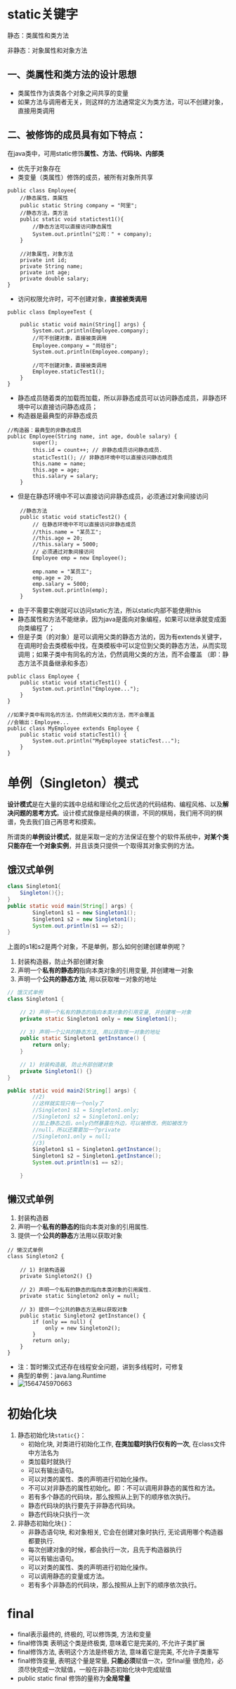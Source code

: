 # static关键字

静态：类属性和类方法

非静态：对象属性和对象方法

## 一、类属性和类方法的设计思想

- 类属性作为该类各个对象之间共享的变量
- 如果方法与调用者无关，则这样的方法通常定义为类方法，可以不创建对象，直接用类调用

## 二、被修饰的成员具有如下特点：

在java类中，可用static修饰**属性、方法、代码块、内部类**

- 优先于对象存在
- 类变量（类属性）修饰的成员，被所有对象所共享

```
public class Employee{
	//静态属性，类属性
	public static String company = "阿里";
	//静态方法，类方法
	public static void statictest1(){
		//静态方法可以直接访问静态属性
		System.out.println("公司：" + company);
	}
	
	//对象属性，对象方法
	private int id;
	private String name;
	private int age;
	private double salary;
}
```

- 访问权限允许时，可不创建对象，**直接被类调用**

```
public class EmployeeTest {

	public static void main(String[] args) {
		System.out.println(Employee.company);
		//可不创建对象，直接被类调用
		Employee.company = "尚硅谷";
		System.out.println(Employee.company);
		
		//可不创建对象，直接被类调用
		Employee.staticTest1();
	}
}
```

* 静态成员随着类的加载而加载，所以非静态成员可以访问静态成员，非静态环境中可以直接访问静态成员；
* 构造器是最典型的非静态成员

```
//构造器：最典型的非静态成员
public Employee(String name, int age, double salary) {
		super();
		this.id = count++; // 非静态成员访问静态成员.
		staticTest1(); // 非静态环境中可以直接访问静态成员
		this.name = name;
		this.age = age;
		this.salary = salary;
	}
```



* 但是在静态环境中不可以直接访问非静态成员，必须通过对象间接访问

```
	//静态方法
	public static void staticTest2() {
		// 在静态环境中不可以直接访问非静态成员
		//this.name = "某员工";
		//this.age = 20;
		//this.salary = 5000;
		// 必须通过对象间接访问
		Employee emp = new Employee(); 
		
		emp.name = "某员工";
		emp.age = 20;
		emp.salary = 5000;
		System.out.println(emp);
	}
```

* 由于不需要实例就可以访问static方法，所以static内部不能使用this
* 静态属性和方法不能继承，因为java是面向对象编程，如果可以继承就变成面向类编程了；
* 但是子类（的对象）是可以调用父类的静态方法的，因为有extends关键字，在调用时会去类模板中找，在类模板中可以定位到父类的静态方法，从而实现调用；如果子类中有同名的方法，仍然调用父类的方法，而不会覆盖 （即：静态方法不具备继承和多态）

```
public class Employee {
	public static void staticTest1() {
		System.out.println("Employee..."); 
	}
}

//如果子类中有同名的方法，仍然调用父类的方法，而不会覆盖 
//会输出：Employee...
public class MyEmployee extends Employee {
	public static void staticTest1() {
		System.out.println("MyEmployee staticTest...");
	}
}
```

# 单例（Singleton）模式

**设计模式**是在大量的实践中总结和理论化之后优选的代码结构、编程风格、以及**解决问题的思考方式**。设计模式就像是经典的棋谱，不同的棋局，我们用不同的棋谱，免去我们自己再思考和摸索。

所谓类的**单例设计模式**，就是采取一定的方法保证在整个的软件系统中，**对某个类只能存在一个对象实例**，并且该类只提供一个取得其对象实例的方法。

## 饿汉式单例

```java
class Singleton1{
	Singleton(){};
}
public static void main(String[] args) {
		Singleton1 s1 = new Singleton1();
		Singleton1 s2 = new Singleton1();
		System.out.println(s1 == s2);
}
```

上面的s1和s2是两个对象，不是单例，那么如何创建创建单例呢？

1. 封装构造器，防止外部创建对象
2. 声明一个**私有的静态的**指向本类对象的引用变量, 并创建唯一对象
3. 声明一个**公共的静态方法**, 用以获取唯一对象的地址

```java
// 饿汉式单例
class Singleton1 {
	
	// 2) 声明一个私有的静态的指向本类对象的引用变量, 并创建唯一对象
	private static Singleton1 only = new Singleton1();
	
	// 3) 声明一个公共的静态方法, 用以获取唯一对象的地址
	public static Singleton1 getInstance() {
		return only;
	}
	
	// 1) 封装构造器, 防止外部创建对象
	private Singleton1() {}
}

public static void main2(String[] args) {
		//2)
		//这样就实现只有一个only了
		//Singleton1 s1 = Singleton1.only;
		//Singleton1 s2 = Singleton1.only;
		//加上静态之后，only仍然暴露在外边，可以被修改，例如被改为		
    	//null，所以还需要加一个private
		//Singleton1.only = null;
		//3)
		Singleton1 s1 = Singleton1.getInstance();
		Singleton1 s2 = Singleton1.getInstance();
		System.out.println(s1 == s2);
		
	}
```

## 懒汉式单例

1. 封装构造器
2. 声明一个**私有的静态的**指向本类对象的引用属性. 
3. 提供一个**公共的静态**方法用以获取对象

```
// 懒汉式单例
class Singleton2 {
	
	// 1) 封装构造器
	private Singleton2() {}
	
	// 2) 声明一个私有的静态的指向本类对象的引用属性. 
	private static Singleton2 only = null;
	
	// 3) 提供一个公共的静态方法用以获取对象
	public static Singleton2 getInstance() {
		if (only == null) {
			only = new Singleton2();
		}
		return only;
	}
}
```

* 注：暂时懒汉式还存在线程安全问题，讲到多线程时，可修复
* 典型的单例：java.lang.Runtime
* ![1564745970663](C:\Users\gengqing\AppData\Roaming\Typora\typora-user-images\1564745970663.png)

# 初始化块

1. 静态初始化块`static{}`：
   * 初始化块, 对类进行初始化工作, **在类加载时执行仅有的一次**, 在class文件中方法名为<cinit> 
   * 类加载时就执行
   * 可以有输出语句。
   * 可以对类的属性、类的声明进行初始化操作。
   * 不可以对非静态的属性初始化。即：不可以调用非静态的属性和方法。
   * 若有多个静态的代码块，那么按照从上到下的顺序依次执行。
   * 静态代码块的执行要先于非静态代码块。
   * 静态代码块只执行一次
2. 非静态初始化块`{}`：
   * 非静态语句块, 和对象相关, 它会在创建对象时执行, 无论调用哪个构造器都要执行.
   * 每次创建对象的时候，都会执行一次，且先于构造器执行
   * 可以有输出语句。
   * 可以对类的属性、类的声明进行初始化操作。
   * 可以调用静态的变量或方法。
   * 若有多个非静态的代码块，那么按照从上到下的顺序依次执行。

# final

* final表示最终的, 终极的, 可以修饰类, 方法和变量
*  final修饰类 表明这个类是终极类, 意味着它是完美的, 不允许子类扩展
* final修饰方法, 表明这个方法是终极方法, 意味着它是完美, 不允许子类重写
* final修饰变量, 表明这个量是常量, **只能必须**赋值一次，空final量 很危险，必须尽快完成一次赋值，一般在非静态初始化块中完成赋值
* public static final 修饰的量称为**全局常量**











